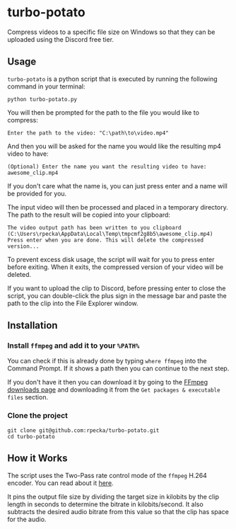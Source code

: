 # turbo-potato

Compress videos to a specific file size on Windows so that they can be uploaded using the Discord free tier.

## Usage

`turbo-potato` is a python script that is executed by running the following command in your terminal:

```
python turbo-potato.py
```

You will then be prompted for the path to the file you would like to compress:

```
Enter the path to the video: "C:\path\to\video.mp4"
```

And then you will be asked for the name you would like the resulting mp4 video to have:

```
(Optional) Enter the name you want the resulting video to have: awesome_clip.mp4
```

If you don't care what the name is, you can just press enter and a name will be provided for you.

The input video will then be processed and placed in a temporary directory. The path to the result will be copied into
your clipboard:

```
The video output path has been written to you clipboard (C:\Users\rpecka\AppData\Local\Temp\tmpcmf2g8b5\awesome_clip.mp4)
Press enter when you are done. This will delete the compressed version...
```

To prevent excess disk usage, the script will wait for you to press enter before exiting. When it exits, the compressed
version of your video will be deleted.

If you want to upload the clip to Discord, before pressing enter to close the script, you can double-click the plus sign
in the message bar and paste the path to the clip into the File Explorer window.

## Installation

### Install `ffmpeg` and add it to your `%PATH%`

You can check if this is already done by typing `where ffmpeg` into the Command Prompt. If it shows a path then you
can continue to the next step.

If you don't have it then you can download it by going to the [FFmpeg downloads page](https://ffmpeg.org/download.html)
and downloading it from the `Get packages & executable files` section.

### Clone the project

```
git clone git@github.com:rpecka/turbo-potato.git
cd turbo-potato
```

## How it Works

The script uses the Two-Pass rate control mode of the `ffmpeg` H.264 encoder. You can read about it
[here](https://trac.ffmpeg.org/wiki/Encode/H.264#twopass).

It pins the output file size by dividing the target size in kilobits by the clip length in seconds to determine the
bitrate in kilobits/second. It also subtracts the desired audio bitrate from this value so that the clip has space
for the audio.
